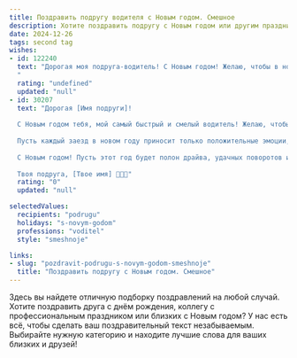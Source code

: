 ```yaml
---
title: Поздравить подругу водителя с Новым годом. Смешное
description: Хотите поздравить подругу с Новым годом или другим праздником? Наш ИИ создаст незабываемое поздравление, а вы обязательно выделитесь среди других.  
date: 2024-12-26
tags: second tag
wishes:
- id: 122240
  text: "Дорогая моя подруга-водитель! С Новым годом! Желаю, чтобы в новом году твой \"конь железный\" не ломался, гаишники улыбались, а пробки обходили тебя стороной (ну или хотя бы стояли совсем недолго, чтобы успеть выпить шампанского!). Пусть все твои поездки будут лёгкими, а пассажиры — довольными (и не очень требовательными к музыке!).  Счастья, удачи и чтобы бензин всегда был по приемлемой цене!
  "
  rating: "undefined"
  updated: "null"
- id: 30207
  text: "Дорогая [Имя подруги]!
  
  С Новым годом тебя, мой самый быстрый и смелый водитель! Желаю, чтобы в новом году твои дороги были ровнее, чем асфальт на главной улице, а светофоры — только зелеными. Пусть твой путь будет без пробок, а бензин в баке никогда не кончается, как идеи для веселых приключений!
  
  Пусть каждый заезд в новом году приносит только положительные эмоции, а попутчики радуют только своим хорошим настроением! А еще, пусть твой навигатор всегда ведет к счастью, а зима и снег не станут препятствием для твоих смелых заездов.
  
  С Новым годом! Пусть этот год будет полон драйва, удачных поворотов и веселых остановок!
  
  Твоя подруга, [Твое имя] 🎉🚗✨"
  rating: "0"
  updated: "null"

selectedValues:
  recipients: "podrugu"
  holidays: "s-novym-godom"
  professions: "voditel"
  style: "smeshnoje"

links:
- slug: "pozdravit-podrugu-s-novym-godom-smeshnoje"
  title: "Поздравить подругу с Новым годом. Смешное"
---
```


Здесь вы найдете отличную подборку поздравлений на любой случай. 
Хотите поздравить друга с днём рождения, коллегу с профессиональным праздником или близких с Новым годом? У нас есть всё, чтобы сделать ваш поздравительный текст незабываемым. Выбирайте нужную категорию и находите лучшие слова для ваших близких и друзей!
